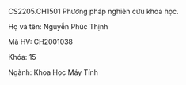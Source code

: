 CS2205.CH1501 Phương pháp nghiên cứu khoa học.

Họ và tên: Nguyễn Phúc Thịnh

Mã HV: CH2001038

Khóa: 15

Ngành: Khoa Học Máy Tính
